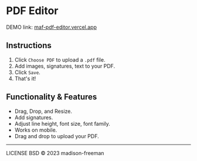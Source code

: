# PDF Editor

DEMO link:
[maf-pdf-editor.vercel.app](https://maf-pdf-editor.vercel.app)

## Instructions

1. Click `Choose PDF` to upload a `.pdf` file.
2. Add images, signatures, text to your PDF.
3. Click `Save`.
4. That's it!

## Functionality & Features

- Drag, Drop, and Resize.
- Add signatures.
- Adjust line height, font size, font family.
- Works on mobile.
- Drag and drop to upload your PDF.

---

LICENSE BSD © 2023 madison-freeman
